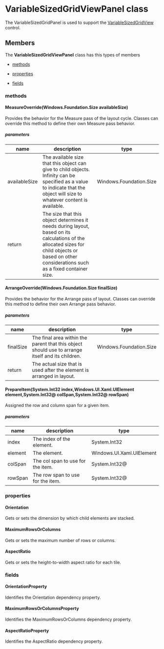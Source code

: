 
# VariableSizedGridViewPanel class

The VariableSizedGridPanel is used to support the [VariableSizedGridView](Microsoft_Toolkit_Uwp_UI_Controls_VariableSizedGridView.md) control.

## Members

The **VariableSizedGridViewPanel** class has this types of members

* [methods](#methods)

* [properties](#properties)

* [fields](#fields)

### methods

#### MeasureOverride(Windows.Foundation.Size availableSize)

Provides the behavior for the Measure pass of the layout cycle. Classes can override this method to define their own Measure pass behavior.

##### parameters



| name | description | type |
| --- | --- | --- |
| availableSize | The available size that this object can give to child objects. Infinity can be specified as a value to indicate that the object will size to whatever content is available. | Windows.Foundation.Size |
| return |The size that this object determines it needs during layout, based on its calculations of the allocated sizes for child objects or based on other considerations such as a fixed container size. |

#### ArrangeOverride(Windows.Foundation.Size finalSize)

Provides the behavior for the Arrange pass of layout. Classes can override this method to define their own Arrange pass behavior.

##### parameters



| name | description | type |
| --- | --- | --- |
| finalSize | The final area within the parent that this object should use to arrange itself and its children. | Windows.Foundation.Size |
| return |The actual size that is used after the element is arranged in layout. |

#### PrepareItem(System.Int32 index,Windows.UI.Xaml.UIElement element,System.Int32@ colSpan,System.Int32@ rowSpan)

Assigned the row and column span for a given item.

##### parameters



| name | description | type |
| --- | --- | --- |
| index | The index of the element. | System.Int32 |
| element | The element. | Windows.UI.Xaml.UIElement |
| colSpan | The col span to use for the item. | System.Int32@ |
| rowSpan | The row span to use for the item. | System.Int32@ |

### properties

#### Orientation

Gets or sets the dimension by which child elements are stacked.

#### MaximumRowsOrColumns

Gets or sets the maximum number of rows or columns.

#### AspectRatio

Gets or sets the height-to-width aspect ratio for each tile.

### fields

#### OrientationProperty

Identifies the Orientation dependency property.

#### MaximumRowsOrColumnsProperty

Identifies the MaximumRowsOrColumns dependency property.

#### AspectRatioProperty

Identifies the AspectRatio dependency property.
